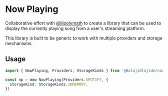 # Now Playing

Collaborative effort with [@lilpolymath](https://github.com/lilpolymath) to create a library that can be used to display
the currently playing song from a user's streaming platform.

This library is built to be generic to work with multiple providers and storage mechanisms.

## Usage

```ts
import { NowPlaying, Providers, StorageKinds } from '@BolajiOlajide/now-playing'

const np = new NowPlaying(Providers.SPOTIFY, {
  storageKind: StorageKinds.INMEMORY,
})
```
